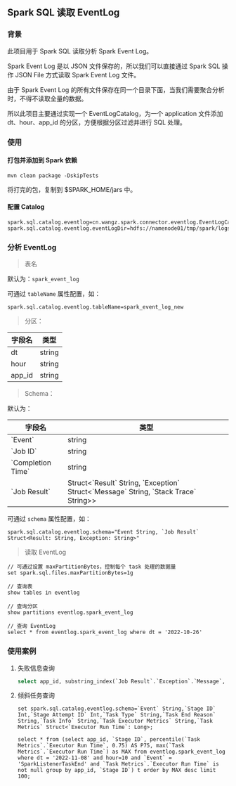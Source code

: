 ## Spark SQL 读取 EventLog

### 背景

此项目用于 Spark SQL 读取分析 Spark Event Log。

Spark Event Log 是以 JSON 文件保存的，所以我们可以直接通过 Spark SQL 操作 JSON File 方式读取 Spark Event Log 文件。

由于 Spark Event Log 的所有文件保存在同一个目录下面，当我们需要聚合分析时，不得不读取全量的数据。

所以此项目主要通过实现一个 EventLogCatalog，为一个 application 文件添加 dt、hour、app_id 的分区，方便根据分区过滤并进行 SQL 处理。

### 使用

#### 打包并添加到 Spark 依赖

```
mvn clean package -DskipTests
```

将打完的包，复制到 $SPARK_HOME/jars 中。

#### 配置 Catalog

```
spark.sql.catalog.eventlog=cn.wangz.spark.connector.eventlog.EventLogCatalog
spark.sql.catalog.eventlog.eventLogDir=hdfs://namenode01/tmp/spark/logs
```

### 分析 EventLog

> 表名

默认为：`spark_event_log`

可通过 `tableName` 属性配置，如：

```
spark.sql.catalog.eventlog.tableName=spark_event_log_new
```

> 分区：

| 字段名 | 类型 |
| --- | --- |
| dt | string |
| hour | string |
| app_id | string |

> Schema：

默认为：

| 字段名 | 类型 |
| --- | --- |
| \`Event\` | string |
| \`Job ID\` | string |
| \`Completion Time\` | string |
| \`Job Result\` | Struct<\`Result\` String, \`Exception\` Struct<\`Message\` String, \`Stack Trace\` String>> |

可通过 `schema` 属性配置，如：
```
spark.sql.catalog.eventlog.schema="Event String, `Job Result` Struct<Result: String, Exception: String>"
```

> 读取 EventLog

```
// 可通过设置 maxPartitionBytes，控制每个 task 处理的数据量
set spark.sql.files.maxPartitionBytes=1g

// 查询表
show tables in eventlog

// 查询分区
show partitions eventlog.spark_event_log

// 查询 EventLog
select * from eventlog.spark_event_log where dt = '2022-10-26'
```

### 使用案例

1. 失败信息查询

    ```sql
    select app_id, substring_index(`Job Result`.`Exception`.`Message`, '\n', 1) from eventlog.spark_event_log where dt = '2022-11-03' and `Job Result`.`Result` = 'JobFailed' limit 10;
    ```

2. 倾斜任务查询

    ```
    set spark.sql.catalog.eventlog.schema=`Event` String,`Stage ID` Int,`Stage Attempt ID` Int,`Task Type` String,`Task End Reason` String,`Task Info` String,`Task Executor Metrics` String,`Task Metrics` Struct<`Executor Run Time`: Long>;

    select * from (select app_id, `Stage ID`, percentile(`Task Metrics`.`Executor Run Time`, 0.75) AS P75, max(`Task Metrics`.`Executor Run Time`) as MAX from eventlog.spark_event_log where dt = '2022-11-08' and hour=10 and `Event` = 'SparkListenerTaskEnd' and `Task Metrics`.`Executor Run Time` is not null group by app_id, `Stage ID`) t order by MAX desc limit 100;
    ```
